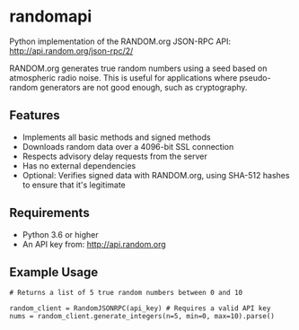 randomapi
=========

Python implementation of the RANDOM.org JSON-RPC API:
http://api.random.org/json-rpc/2/

RANDOM.org generates true random numbers using a seed based on atmospheric radio noise. This is useful for applications where pseudo-random generators are not good enough, such as cryptography.

Features
--------

- Implements all basic methods and signed methods
- Downloads random data over a 4096-bit SSL connection
- Respects advisory delay requests from the server
- Has no external dependencies
- Optional: Verifies signed data with RANDOM.org, using SHA-512 hashes to ensure that it's legitimate

Requirements
------------

- Python 3.6 or higher
- An API key from: http://api.random.org

Example Usage
-------------

    # Returns a list of 5 true random numbers between 0 and 10

    random_client = RandomJSONRPC(api_key) # Requires a valid API key
    nums = random_client.generate_integers(n=5, min=0, max=10).parse()
